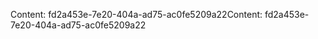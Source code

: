 <span data-ttu-id="278a4-101">Content: fd2a453e-7e20-404a-ad75-ac0fe5209a22</span><span class="sxs-lookup"><span data-stu-id="278a4-101">Content: fd2a453e-7e20-404a-ad75-ac0fe5209a22</span></span>